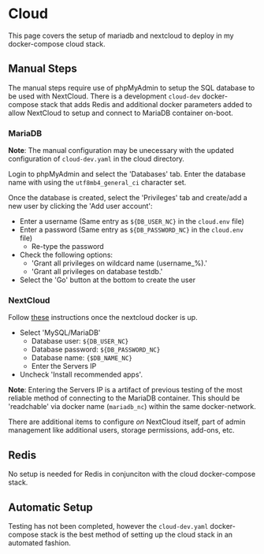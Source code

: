 # Cloud

This page covers the setup of mariadb and nextcloud to deploy in my docker-compose cloud stack.

## Manual Steps

The manual steps require use of phpMyAdmin to setup the SQL database to be used with NextCloud. There is a development `cloud-dev` docker-compose stack that adds Redis and additional docker parameters added to allow NextCloud to setup and connect to MariaDB container on-boot.

### MariaDB

**Note**: The manual configuration may be unecessary with the updated configuration of `cloud-dev.yaml` in the cloud directory.

Login to phpMyAdmin and select the 'Databases' tab. Enter the database name with using the  `utf8mb4_general_ci` character set.

Once the database is created, select the 'Privileges' tab and create/add a new user by clicking the 'Add user account':

- Enter a username (Same entry as `${DB_USER_NC}` in the `cloud.env` file)
- Enter a password (Same entry as `${DB_PASSWORD_NC}` in the `cloud.env` file)
  - Re-type the password
- Check the following options:
  - 'Grant all privileges on wildcard name (username\_%).'
  - 'Grant all privileges on database testdb.'
- Select the 'Go' button at the bottom to create the user

### NextCloud

Follow [these](https://docs.nextcloud.com/server/latest/admin_manual/installation/installation_wizard.html) instructions once the nextcloud docker is up.

- Select 'MySQL/MariaDB'
  - Database user: `${DB_USER_NC}`
  - Database password: `${DB_PASSWORD_NC}`
  - Database name: `{$DB_NAME_NC}`
  - Enter the Servers IP
- Uncheck 'Install recommended apps'.

**Note**: Entering the Servers IP is a artifact of previous testing of the most reliable method of connecting to the MariaDB container. This should be 'readchable' via docker name (`mariadb_nc`) within the same docker-network.

There are additional items to configure *on* NextCloud itself, part of admin management like additional users, storage permissions, add-ons, etc.

## Redis

No setup is needed for Redis in conjunciton with the cloud docker-compose stack.

## Automatic Setup

Testing has not been completed, however the `cloud-dev.yaml` docker-compose stack is the best method of setting up the cloud stack in an automated fashion.